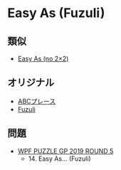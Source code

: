 # Easy As (Fuzuli)

## 類似
- [Easy As (no 2×2)](easyas-no2x2.md)

## オリジナル
- [ABCプレース](easyas.md)
- [Fuzuli](fuzuli.md)

## 問題
- [WPF PUZZLE GP 2019 ROUND 5](../questions/wpfpgp2019-5.md)
	- 14\. Easy As... (Fuzuli)
